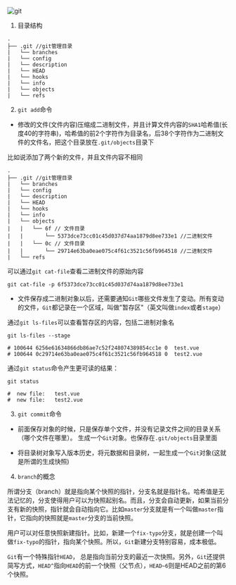 ![git](http://mp1.oss-cn-beijing.aliyuncs.com/blog/385704-20150915155600929-543996061.jpg)

1. 目录结构

```
.
├── .git //git管理目录
|   └── branches
|   └── config
|   └── description
|   └── HEAD
|   └── hooks
|   └── info
|   └── objects
|   └── refs

```

2. `git add`命令

- 修改的文件(文件内容)压缩成二进制文件，并且计算文件内容的`SHA1`哈希值(长度40的字符串)，哈希值的前2个字符作为目录名，后38个字符作为二进制文件的文件名，把这个目录放在`.git/objects`目录下

比如说添加了两个新的文件，并且文件内容不相同

```
.
├── .git //git管理目录
|   └── branches
|   └── config
|   └── description
|   └── HEAD
|   └── hooks
|   └── info
|   └── objects
|   |   └── 6f // 文件目录
|   |       └── 5373dce73cc01c45d037d74aa1879d8ee733e1 //二进制文件
|   |   └── 0c // 文件目录
|   |       └── 29714e63ba0eae075c4f61c3521c56fb964518 //二进制文件
|   └── refs
```

可以通过`git cat-file`查看二进制文件的原始内容

```shell
git cat-file -p 6f5373dce73cc01c45d037d74aa1879d8ee733e1
```

- 文件保存成二进制对象以后，还需要通知`Git`哪些文件发生了变动。所有变动的文件，`Git`都记录在一个区域，叫做"暂存区"（英文叫做`index`或者`stage`）

通过`git ls-files`可以查看暂存区的内容，包括二进制对象名

```shell
git ls-files --stage

# 100644 6256e61634866db86ae7c52f248074389854cc1e 0  test.vue
# 100644 0c29714e63ba0eae075c4f61c3521c56fb964518 0  test2.vue
```

通过`git status`命令产生更可读的结果：

```shell
git status

#  new file:   test.vue
#  new file:   test2.vue
```

3. `git commit`命令

- 前面保存对象的时候，只是保存单个文件，并没有记录文件之间的目录关系（哪个文件在哪里）。 生成一个`Git`对象。也保存在`.git/objects`目录里面

- 将目录树对象写入版本历史，将元数据和目录树，一起生成一个`Git`对象(这就是所谓的生成快照)

4. `branch`的概念

所谓分支（branch）就是指向某个快照的指针，分支名就是指针名。哈希值是无法记忆的，分支使得用户可以为快照起别名。而且，分支会自动更新，如果当前分支有新的快照，指针就会自动指向它。比如`master`分支就是有一个叫做`master`指针，它指向的快照就是`master`分支的当前快照。

用户可以对任意快照新建指针。比如，新建一个`fix-typo`分支，就是创建一个叫做`fix-typo`的指针，指向某个快照。所以，`Git`新建分支特别容易，成本极低。

`Git`有一个特殊指针`HEAD`， 总是指向当前分支的最近一次快照。另外，`Git`还提供简写方式，`HEAD^`指向`HEAD`的前一个快照（父节点），`HEAD~6`则是HEAD之前的第6个快照。